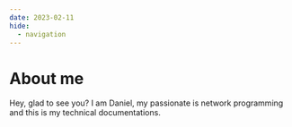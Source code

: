 ```yaml
---
date: 2023-02-11
hide:
  - navigation
---
```


# About me

Hey, glad to see you? I am Daniel, my passionate is network programming and this is my technical documentations.